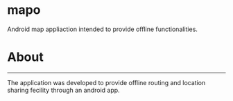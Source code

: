 # mapo
Android map appliaction intended to provide offline functionalities.

# About
---
The application was developed to provide offline routing and location sharing fecility through an android app.
